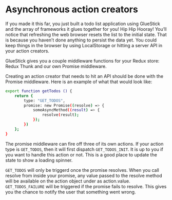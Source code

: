 # Asynchronous action creators

If you made it this far, you just built a todo list application using GlueStick and the array of frameworks it glues together for you! Hip Hip Hooray! You’ll notice that refreshing the web browser resets the list to the initial state. That is because you haven’t done anything to persist the data yet. You could keep things in the browser by using LocalStorage or hitting a server API in your action creators.

GlueStick gives you a couple middleware functions for your Redux store: Redux Thunk and our own Promise middleware.

Creating an action creator that needs to hit an API should be done with the Promise middleware. Here is an example of what that would look like:

```bash
export function getTodos () {
    return {
        type: "GET_TODOS",
        promise: new Promise((resolve) => {
            someAsyncMethod((result) => {
                resolve(result);
            });
        })
    };
}
```

The promise middleware can fire off three of its own actions. If your action type is ```GET_TODOS```, then it will first dispatch ```GET_TODOS_INIT```. It is up to you if you want to handle this action or not. This is a good place to update the state to show a loading spinner.

```GET_TODOS``` will only be triggerd once the promise resolves. When you call resolve from inside your promise, any value passed to the resolve method will be available on the action object under as action.value.
```GET_TODOS_FAILURE``` will be triggered if the promise fails to resolve. This gives you the chance to notify the user that something went wrong.